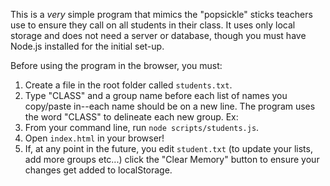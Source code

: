 This is a *very* simple program that mimics the "popsickle" sticks teachers use to ensure they call on all students in their class. It uses only local storage and does not need a server or database, though you must have Node.js installed for the initial set-up.

Before using the program in the browser, you must:

1. Create a file in the root folder called `students.txt`.
2. Type "CLASS" and a group name before each list of names you copy/paste in--each name should be on a new line. The program uses the word "CLASS" to delineate each new group. Ex:
3. From your command line, run `node scripts/students.js`.
4. Open `index.html` in your browser! 
5. If, at any point in the future, you edit `student.txt` (to update your lists, add more groups etc...) click the "Clear Memory" button to ensure your changes get added to localStorage.
